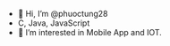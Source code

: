 - 👋 Hi, I’m @phuoctung28
- C, Java, JavaScript
- 👀 I’m interested in Mobile App and IOT.


<!---
phuoctung28/phuoctung28 is a ✨ special ✨ repository because its `README.md` (this file) appears on your GitHub profile.
You can click the Preview link to take a look at your changes.
--->
